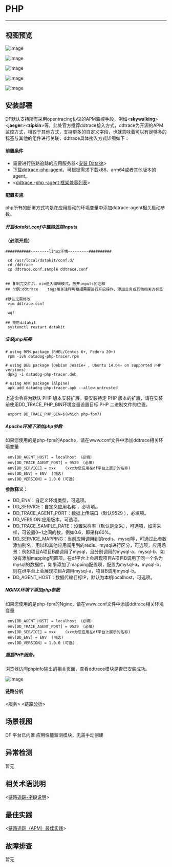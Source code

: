
# PHP
---

## 视图预览

![image](imgs/input-ddtrace-php-1.png)

![image](imgs/input-ddtrace-php-2.png)

![image](imgs/input-ddtrace-php-3.png)

![image](imgs/input-ddtrace-php-4.png)

![image](imgs/input-ddtrace-php-5.png)

## 安装部署<ddtrace>

DF默认支持所有采用opentracing协议的APM监控手段，例如<**skywalking**><**jaeger**><**zipkin**>等，此处官方推荐ddtrace接入方式，ddtrace为开源的APM监控方式，相较于其他方式，支持更多的自定义字段，也就意味着可以有足够多的标签与其他的组件进行关联，ddtrace具体接入方式详细如下：

#### 前置条件

- 需要进行链路追踪的应用服务器<[安装 Datakit](../datakit/datakit-install.md)>
- [下载ddtrace-php-agent](https://github.com/DataDog/dd-trace-php/releases)，可根据需求下载x86、arm64或者其他版本的agent。
- <[ddtrace -php -agent 框架兼容列表](https://docs.datadoghq.com/tracing/setup_overview/compatibility_requirements/php)>

#### 配置实施

php所有的部署方式均是在应用启动的环境变量中添加ddtrace-agent相关启动参数。

##### 开启datakit.conf中链路追踪inputs

**（必须开启）**

```
###########--------linux环境---------##########

 cd /usr/local/datakit/conf.d/
 cd /ddtrace
 cp ddtrace.conf.sample ddtrace.conf


## 复制完文件后，vim进入编辑模式，放开imputs的注释
## 举例:ddtrace    tags相关注释可根据需要进行开启操作，添加业务或其他相关的标签

#默认无需修改
 vim ddtrace.conf

 wq!

## 重启datakit 
 systemctl restart datakit
```

##### 安装php拓展

```
# using RPM package (RHEL/Centos 6+, Fedora 20+)
 rpm -ivh datadog-php-tracer.rpm

# using DEB package (Debian Jessie+ , Ubuntu 14.04+ on supported PHP versions)
 dpkg -i datadog-php-tracer.deb

# using APK package (Alpine)
 apk add datadog-php-tracer.apk --allow-untrusted
```
上述命令将为默认 PHP 版本安装扩展。要安装特定 PHP 版本的扩展，请在安装前使用DD_TRACE_PHP_BIN环境变量设置目标 PHP 二进制文件的位置。
```
 export DD_TRACE_PHP_BIN=$(which php-fpm7)
```

##### Apache环境下添加php参数

如果您使用的是php-fpm的Apache，请在www.conf文件中添加ddtrace相关环境变量

```
 env[DD_AGENT_HOST] = localhost （必填）
 env[DD_TRACE_AGENT_PORT] = 9529 （必填）
 env[DD_SERVICE] = xxx    (xxx为您应用在df平台上展示的名称)
 env[DD_ENV] = ENV  (可选)
 env[DD_VERSION] = 1.0.0 (可选) 
```
**参数释义：**

- DD_ENV：自定义环境类型，可选项。
- DD_SERVICE：自定义应用名称 ，必填项。
- DD_TRACE_AGENT_PORT：数据上传端口（默认9529 ），必填项。
- DD_VERSION:应用版本，可选项。
- DD_TRACE_SAMPLE_RATE：设置采样率（默认是全采），可选项，如需采样，可设置0~1之间的数，例如0.6，即采样60%。
- DD_SERVICE_MAPPING：当前应用调用到的redis、mysql等，可通过此参数添加别名，用以和其他应用调用到的redis、mysql进行区分，可选项，应用场景：例如项目A项目B都调用了mysql，且分别调用的mysql-a，mysql-b，如没有添加mapping配置项，在df平台上会展现项目A项目B调用了同一个名为mysql的数据库，如果添加了mapping配置项，配置为mysql-a，mysql-b，则在df平台上会展现项目A调用mysql-a，项目B调用mysql-b。
- DD_AGENT_HOST：数据传输目标IP，默认为本机localhost，可选项。

##### NGINX环境下添加php参数

如果您使用的是php-fpm的Nginx，请在www.conf文件中添加ddtrace相关环境变量
```
 env[DD_AGENT_HOST] = localhost （必填）
 env[DD_TRACE_AGENT_PORT] = 9529 （必填）
 env[DD_SERVICE] = xxx    (xxx为您应用在df平台上展示的名称)
 env[DD_ENV] = ENV  (可选)
 env[DD_VERSION] = 1.0.0 (可选) 
```

##### 重启PHP服务。

浏览器访问phpinfo输出的相关页面，查看ddtrace模块是否已安装成功。

![image](imgs/input-ddtrace-php-6.png)

#### 链路分析

<[服务](../application-performance-monitoring/service#)>
<[链路分析](../application-performance-monitoring/explorer)>

## 场景视图

DF 平台已内置 应用性能监测模块，无需手动创建

## 异常检测

暂无

## 相关术语说明

<[链路追踪-字段说明](../application-performance-monitoring/collection)>

## 最佳实践

<[链路追踪（APM）最佳实践](../best-practices/monitoring/apm)>

## 故障排查

暂无
